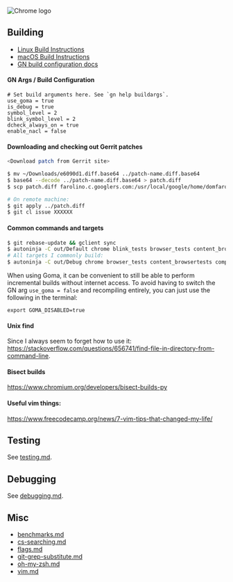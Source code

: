 ![Chrome logo](https://logodownload.org/wp-content/uploads/2017/05/google-chrome-logo-1.png)

## Building

 - [Linux Build Instructions](https://chromium.googlesource.com/chromium/src/+/master/docs/linux/build_instructions.md)
 - [macOS Build Instructions](https://chromium.googlesource.com/chromium/src/+/master/docs/mac_build_instructions.md)
 - [GN build configuration docs](https://www.chromium.org/developers/gn-build-configuration)

#### GN Args / Build Configuration

```
# Set build arguments here. See `gn help buildargs`.
use_goma = true
is_debug = true
symbol_level = 2
blink_symbol_level = 2
dcheck_always_on = true
enable_nacl = false
```

#### Downloading and checking out Gerrit patches

```sh
<Download patch from Gerrit site>

$ mv ~/Downloads/e6090d1.diff.base64 ../patch-name.diff.base64
$ base64 --decode ../patch-name.diff.base64 > patch.diff
$ scp patch.diff farolino.c.googlers.com:/usr/local/google/home/domfarolino/Desktop/Git/chromium/

# On remote machine:
$ git apply ../patch.diff
$ git cl issue XXXXXX
```

#### Common commands and targets

```sh
$ git rebase-update && gclient sync
$ autoninja -C out/Default chrome blink_tests browser_tests content_browsertests net_unittests
# All targets I commonly build:
$ autoninja -C out/Debug chrome browser_tests content_browsertests components_browsertests headless_browsertests interactive_ui_tests content_unittests blink_tests blink_platform_unittests unit_tests url_unittests services_unittests webkit_unit_tests chromedriver_py_tests
```

When using Goma, it can be convenient to still be able to perform incremental builds
without internet access. To avoid having to switch the GN arg `use_goma = false` and
recompiling entirely, you can just use the following in the terminal:

```
export GOMA_DISABLED=true
```

#### Unix find

Since I always seem to forget how to use it:
https://stackoverflow.com/questions/656741/find-file-in-directory-from-command-line.

#### Bisect builds

https://www.chromium.org/developers/bisect-builds-py

#### Useful vim things:

https://www.freecodecamp.org/news/7-vim-tips-that-changed-my-life/

## Testing

See [testing.md](./testing.md).

## Debugging

See [debugging.md](./debugging.md).

## Misc

 - [benchmarks.md](./benchmarks.md)
 - [cs-searching.md](./cs-searching.md)
 - [flags.md](./flags.md)
 - [git-grep-substitute.md](./git-grep-substitute.md)
 - [oh-my-zsh.md](./oh-my-zsh.md)
 - [vim.md](./vim.md)
